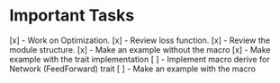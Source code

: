 # Important Tasks

[x] - Work on Optimization.
[x] - Review loss function.
[x] - Review the module structure.
[x] - Make an example without the macro
[x] - Make example with the trait implementation
[ ] - Implement macro derive for Network (FeedForward) trait
[ ] - Make an example with the macro
